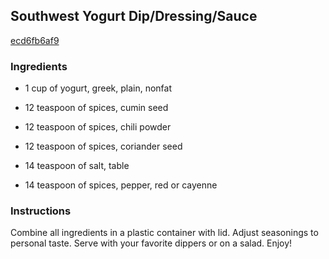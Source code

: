 ## Southwest Yogurt Dip/Dressing/Sauce

[ecd6fb6af9](http://www.food.com/recipe/southwest-yogurt-dip-dressing-sauce-376789)

### Ingredients

 - 1 cup of yogurt, greek, plain, nonfat

 - 12 teaspoon of spices, cumin seed

 - 12 teaspoon of spices, chili powder

 - 12 teaspoon of spices, coriander seed

 - 14 teaspoon of salt, table

 - 14 teaspoon of spices, pepper, red or cayenne

### Instructions

Combine all ingredients in a plastic container with lid. Adjust seasonings to personal taste. Serve with your favorite dippers or on a salad. Enjoy!